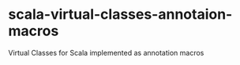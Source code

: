 scala-virtual-classes-annotaion-macros
======================================

Virtual Classes for Scala implemented as annotation macros
